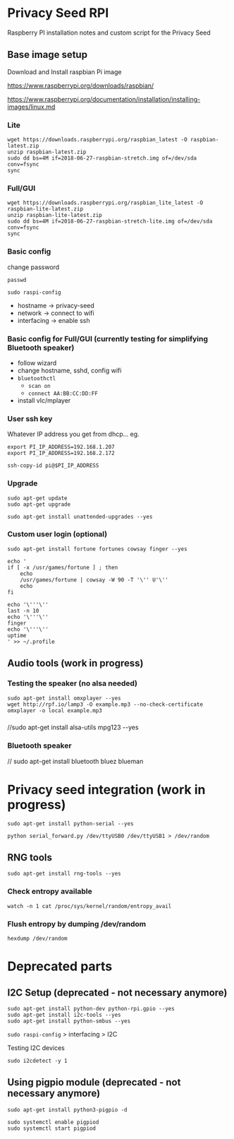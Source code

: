 # Privacy Seed RPI

Raspberry PI installation notes and custom script for the Privacy Seed


## Base image setup

Download and Install raspbian Pi image

https://www.raspberrypi.org/downloads/raspbian/

https://www.raspberrypi.org/documentation/installation/installing-images/linux.md

### Lite
```
wget https://downloads.raspberrypi.org/raspbian_latest -O raspbian-latest.zip
unzip raspbian-latest.zip
sudo dd bs=4M if=2018-06-27-raspbian-stretch.img of=/dev/sda conv=fsync
sync
```

### Full/GUI
```
wget https://downloads.raspberrypi.org/raspbian_lite_latest -O raspbian-lite-latest.zip
unzip raspbian-lite-latest.zip
sudo dd bs=4M if=2018-06-27-raspbian-stretch-lite.img of=/dev/sda conv=fsync
sync
```

### Basic config

change password
```
passwd
```

```
sudo raspi-config
```
  - hostname -> privacy-seed
  - network -> connect to wifi
  - interfacing -> enable ssh


### Basic config for Full/GUI (currently testing for simplifying Bluetooth speaker)

  - follow wizard
  - change hostname, sshd, config wifi
  - `bluetoothctl`
    - `scan on`
    - `connect AA:BB:CC:DD:FF`
  - install vlc/mplayer


### User ssh key
Whatever IP address you get from dhcp... eg.
```
export PI_IP_ADDRESS=192.168.1.207
export PI_IP_ADDRESS=192.168.2.172

ssh-copy-id pi@$PI_IP_ADDRESS
```

### Upgrade

```
sudo apt-get update
sudo apt-get upgrade

sudo apt-get install unattended-upgrades --yes
```

### Custom user login (optional)

```
sudo apt-get install fortune fortunes cowsay finger --yes

echo '
if [ -x /usr/games/fortune ] ; then
    echo
    /usr/games/fortune | cowsay -W 90 -T '\'' U'\''
    echo
fi

echo '\'''\''
last -n 10
echo '\'''\''
finger
echo '\'''\''
uptime
' >> ~/.profile
```

## Audio tools (work in progress)

### Testing the speaker (no alsa needed)
```
sudo apt-get install omxplayer --yes
wget http://rpf.io/lamp3 -O example.mp3 --no-check-certificate
omxplayer -o local example.mp3
```

###

//sudo apt-get install alsa-utils mpg123 --yes

### Bluetooth speaker
// sudo apt-get install bluetooth bluez blueman



# Privacy seed integration (work in progress)

```
sudo apt-get install python-serial --yes

python serial_forward.py /dev/ttyUSB0 /dev/ttyUSB1 > /dev/random
```

## RNG tools

`sudo apt-get install rng-tools --yes`

### Check entropy available
`watch -n 1 cat /proc/sys/kernel/random/entropy_avail`

### Flush entropy by dumping /dev/random
`hexdump /dev/random`


# Deprecated parts

## I2C Setup (deprecated - not necessary anymore)

```
sudo apt-get install python-dev python-rpi.gpio --yes
sudo apt-get install i2c-tools --yes
sudo apt-get install python-smbus --yes
```
`sudo raspi-config`  > interfacing > I2C

Testing I2C devices

`sudo i2cdetect -y 1`


## Using pigpio module (deprecated - not necessary anymore)

```
sudo apt-get install python3-pigpio -d

sudo systemctl enable pigpiod
sudo systemctl start pigpiod
```
